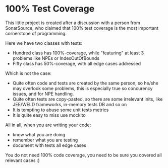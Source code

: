 # 100% Test Coverage

This little project is created after a discussion with a person from SonarSource, who claimed that 100% test coverage is the most important cornerstone of programming.

Here we have two classes with tests:
- Hundred class has 100%-coverage, while "featuring" at least 3 problems like NPEs or IndexOutOfBounds
- Fifty class has 50%-coverage, with all edge cases addressed

Which is not the case:
- Quite often code and tests are created by the same person, so he/she may overlook some problems, this is especially true so concurency issues, and for NPE handling.
- Quite often tests are copy-pasted, so there are some irrelevant inits, like JEE/WELD frameworks, in-memory tests DB and so on
- It is tempting to abuse some unit tests metrics
- It is quite easy to miss use mockito

All in all, when you are writing your code:
- know what you are doing
- remember what you are testing
- document with tests all edge cases

You do not need 100% code coverage, you need to be sure you covered all relevant cases :)
